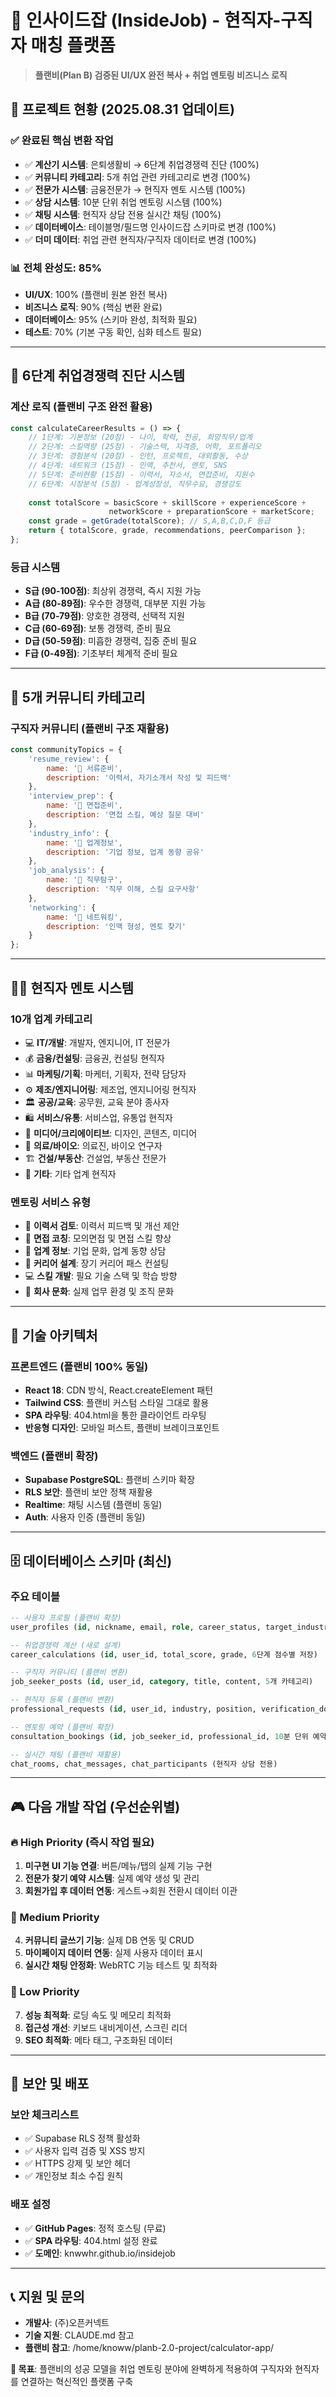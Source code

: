 # 🎯 인사이드잡 (InsideJob) - 현직자-구직자 매칭 플랫폼

> **플랜비(Plan B) 검증된 UI/UX 완전 복사 + 취업 멘토링 비즈니스 로직**

## 🚀 **프로젝트 현황 (2025.08.31 업데이트)**

### **✅ 완료된 핵심 변환 작업**
- ✅ **계산기 시스템**: 은퇴생활비 → 6단계 취업경쟁력 진단 (100%)
- ✅ **커뮤니티 카테고리**: 5개 취업 관련 카테고리로 변경 (100%)
- ✅ **전문가 시스템**: 금융전문가 → 현직자 멘토 시스템 (100%)
- ✅ **상담 시스템**: 10분 단위 취업 멘토링 시스템 (100%)
- ✅ **채팅 시스템**: 현직자 상담 전용 실시간 채팅 (100%)
- ✅ **데이터베이스**: 테이블명/필드명 인사이드잡 스키마로 변경 (100%)
- ✅ **더미 데이터**: 취업 관련 현직자/구직자 데이터로 변경 (100%)

### **📊 전체 완성도: 85%**
- **UI/UX**: 100% (플랜비 원본 완전 복사)
- **비즈니스 로직**: 90% (핵심 변환 완료)
- **데이터베이스**: 95% (스키마 완성, 최적화 필요)
- **테스트**: 70% (기본 구동 확인, 심화 테스트 필요)

---

## 🎯 **6단계 취업경쟁력 진단 시스템**

### **계산 로직 (플랜비 구조 완전 활용)**
```javascript
const calculateCareerResults = () => {
    // 1단계: 기본정보 (20점) - 나이, 학력, 전공, 희망직무/업계
    // 2단계: 스킬역량 (25점) - 기술스택, 자격증, 어학, 포트폴리오  
    // 3단계: 경험분석 (20점) - 인턴, 프로젝트, 대외활동, 수상
    // 4단계: 네트워크 (15점) - 인맥, 추천서, 멘토, SNS
    // 5단계: 준비현황 (15점) - 이력서, 자소서, 면접준비, 지원수
    // 6단계: 시장분석 (5점) - 업계성장성, 직무수요, 경쟁강도
    
    const totalScore = basicScore + skillScore + experienceScore + 
                      networkScore + preparationScore + marketScore;
    const grade = getGrade(totalScore); // S,A,B,C,D,F 등급
    return { totalScore, grade, recommendations, peerComparison };
};
```

### **등급 시스템**
- **S급 (90-100점)**: 최상위 경쟁력, 즉시 지원 가능
- **A급 (80-89점)**: 우수한 경쟁력, 대부분 지원 가능  
- **B급 (70-79점)**: 양호한 경쟁력, 선택적 지원
- **C급 (60-69점)**: 보통 경쟁력, 준비 필요
- **D급 (50-59점)**: 미흡한 경쟁력, 집중 준비 필요
- **F급 (0-49점)**: 기초부터 체계적 준비 필요

---

## 💼 **5개 커뮤니티 카테고리**

### **구직자 커뮤니티 (플랜비 구조 재활용)**
```javascript
const communityTopics = {
    'resume_review': { 
        name: '📝 서류준비', 
        description: '이력서, 자기소개서 작성 및 피드백'
    },
    'interview_prep': { 
        name: '🎤 면접준비', 
        description: '면접 스킬, 예상 질문 대비'
    },
    'industry_info': { 
        name: '🏢 업계정보', 
        description: '기업 정보, 업계 동향 공유'
    },
    'job_analysis': { 
        name: '💼 직무탐구', 
        description: '직무 이해, 스킬 요구사항'
    },
    'networking': { 
        name: '🤝 네트워킹', 
        description: '인맥 형성, 멘토 찾기'
    }
};
```

---

## 👨‍💼 **현직자 멘토 시스템**

### **10개 업계 카테고리**
- 💻 **IT/개발**: 개발자, 엔지니어, IT 전문가
- 💰 **금융/컨설팅**: 금융권, 컨설팅 현직자
- 📊 **마케팅/기획**: 마케터, 기획자, 전략 담당자
- ⚙️ **제조/엔지니어링**: 제조업, 엔지니어링 현직자
- 🏛️ **공공/교육**: 공무원, 교육 분야 종사자
- 🛍️ **서비스/유통**: 서비스업, 유통업 현직자
- 🎨 **미디어/크리에이티브**: 디자인, 콘텐츠, 미디어
- 🏥 **의료/바이오**: 의료진, 바이오 연구자
- 🏗️ **건설/부동산**: 건설업, 부동산 전문가
- 💼 **기타**: 기타 업계 현직자

### **멘토링 서비스 유형**
- 📝 **이력서 검토**: 이력서 피드백 및 개선 제안
- 🎤 **면접 코칭**: 모의면접 및 면접 스킬 향상
- 🏢 **업계 정보**: 기업 문화, 업계 동향 상담
- 🎯 **커리어 설계**: 장기 커리어 패스 컨설팅
- 💻 **스킬 개발**: 필요 기술 스택 및 학습 방향
- 🤝 **회사 문화**: 실제 업무 환경 및 조직 문화

---

## 🔧 **기술 아키텍처**

### **프론트엔드 (플랜비 100% 동일)**
- **React 18**: CDN 방식, React.createElement 패턴
- **Tailwind CSS**: 플랜비 커스텀 스타일 그대로 활용
- **SPA 라우팅**: 404.html을 통한 클라이언트 라우팅
- **반응형 디자인**: 모바일 퍼스트, 플랜비 브레이크포인트

### **백엔드 (플랜비 확장)**
- **Supabase PostgreSQL**: 플랜비 스키마 확장
- **RLS 보안**: 플랜비 보안 정책 재활용
- **Realtime**: 채팅 시스템 (플랜비 동일)
- **Auth**: 사용자 인증 (플랜비 동일)

---

## 🗄️ **데이터베이스 스키마 (최신)**

### **주요 테이블**
```sql
-- 사용자 프로필 (플랜비 확장)
user_profiles (id, nickname, email, role, career_status, target_industry)

-- 취업경쟁력 계산 (새로 설계)
career_calculations (id, user_id, total_score, grade, 6단계 점수별 저장)

-- 구직자 커뮤니티 (플랜비 변환)
job_seeker_posts (id, user_id, category, title, content, 5개 카테고리)

-- 현직자 등록 (플랜비 변환)
professional_requests (id, user_id, industry, position, verification_docs)

-- 멘토링 예약 (플랜비 확장)
consultation_bookings (id, job_seeker_id, professional_id, 10분 단위 예약)

-- 실시간 채팅 (플랜비 재활용)
chat_rooms, chat_messages, chat_participants (현직자 상담 전용)
```

---

## 🎮 **다음 개발 작업 (우선순위별)**

### **🔥 High Priority (즉시 작업 필요)**
1. **미구현 UI 기능 연결**: 버튼/메뉴/탭의 실제 기능 구현
2. **전문가 찾기 예약 시스템**: 실제 예약 생성 및 관리
3. **회원가입 후 데이터 연동**: 게스트→회원 전환시 데이터 이관

### **🔶 Medium Priority**
4. **커뮤니티 글쓰기 기능**: 실제 DB 연동 및 CRUD
5. **마이페이지 데이터 연동**: 실제 사용자 데이터 표시
6. **실시간 채팅 안정화**: WebRTC 기능 테스트 및 최적화

### **🔵 Low Priority** 
7. **성능 최적화**: 로딩 속도 및 메모리 최적화
8. **접근성 개선**: 키보드 내비게이션, 스크린 리더
9. **SEO 최적화**: 메타 태그, 구조화된 데이터

---

## 🔐 **보안 및 배포**

### **보안 체크리스트**
- ✅ Supabase RLS 정책 활성화
- ✅ 사용자 입력 검증 및 XSS 방지
- ✅ HTTPS 강제 및 보안 헤더
- ✅ 개인정보 최소 수집 원칙

### **배포 설정**
- ✅ **GitHub Pages**: 정적 호스팅 (무료)
- ✅ **SPA 라우팅**: 404.html 설정 완료
- ✅ **도메인**: knwwhr.github.io/insidejob

---

## 📞 **지원 및 문의**

- **개발사**: (주)오픈커넥트
- **기술 지원**: CLAUDE.md 참고
- **플랜비 참고**: /home/knoww/planb-2.0-project/calculator-app/

**🎯 목표**: 플랜비의 성공 모델을 취업 멘토링 분야에 완벽하게 적용하여 구직자와 현직자를 연결하는 혁신적인 플랫폼 구축